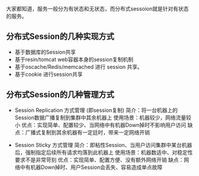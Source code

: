 
大家都知道，服务一般分为有状态和无状态，而分布式sessoion就是针对有状态的服务。

## 分布式Session的几种实现方式

  * 基于数据库的Session共享
  * 基于resin/tomcat web容器本身的session复制机制
  * 基于oscache/Redis/memcached 进行 session 共享。
  * 基于cookie 进行session共享

## 分布式Session的几种管理方式

  * Session Replication 方式管理 (即session复制)
    简介：将一台机器上的Session数据广播复制到集群中其余机器上
    使用场景：机器较少，网络流量较小
    优点：实现简单、配置较少、当网络中有机器Down掉时不影响用户访问
    缺点：广播式复制到其余机器有一定廷时，带来一定网络开销
  
  * Session Sticky 方式管理
   简介：即粘性Session、当用户访问集群中某台机器后，强制指定后续所有请求均落到此机器上
   使用场景：机器数适中、对稳定性要求不是非常苛刻
   优点：实现简单、配置方便、没有额外网络开销
   缺点：网络中有机器Down掉时、用户Session会丢失、容易造成单点故障

